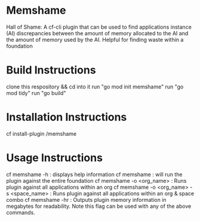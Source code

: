 # Memshame
Hall of Shame:  A cf-cli plugin that can be used to find applications instance (AI) discrepancies between the amount of memory allocated to the AI and the amount of memory used by the AI.  Helpful for finding waste within a foundation

# Build Instructions
clone this respository && cd into it
run "go mod init memshame"
run "go mod tidy"
run "go build"

# Installation Instructions
cf install-plugin <path to build above>/memshame

# Usage Instructions
cf memshame -h :  displays help information
cf memshame      :  will run the plugin against the entire foundation
cf memshame -o <org_name>  :  Runs plugin against all applications within an org
cf memshame -o <org_name> -s <space_name>  :  Runs plugin against all applications within an org & space combo
cf memshame -hr :  Outputs plugin memory information in megabytes for readability.  Note this flag can be used with any of the above commands. 


